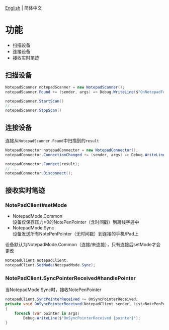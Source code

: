 ﻿[English](./README.md) | 简体中文

# 功能
- 扫描设备
- 连接设备
- 接收实时笔迹

## 扫描设备

```c#
NotepadScanner notepadScanner = new NotepadScanner();
notepadScanner.Found += (sender, args) => Debug.WriteLine($"OnNotepadFound {args}");

notepadScanner.StartScan()
// ...
notepadScanner.StopScan()
```

## 连接设备

连接从`NotepadScanner.Found`中扫描到的`result`

```c#
NotepadConnector notepadConnector = new NotepadConnector();
notepadConnector.ConnectionChanged += (sender, args) => Debug.WriteLine($"OnConnectionChanged {sender} {args}");

notepadConnector.Connect(result);
// ...
notepadConnector.Disconnect();
```

## 接收实时笔迹
### NotePadClient#setMode
- NotepadMode.Common    
设备仅保存压力>0的NotePenPointer（含时间戳）到离线字迹中
- NotepadMode.Sync  
设备发送所有NotePenPointer（无时间戳）到连接的手机/Pad上

设备默认为NotepadMode.Common（连接/未连接），只有连接后setMode才会更改

```c#
NotepadClient notepadClient;
notepadClient.SetMode(NotepadMode.Sync);
```
### NotePadClient.SyncPointerReceived#handlePointer
当NotepadMode.Sync时，接收NotePenPointer

```c#
notepadClient.SyncPointerReceived += OnSyncPointerReceived;
private void OnSyncPointerReceived(NotepadClient sender, List<NotePenPointer> args)
{
    foreach (var pointer in args)
        Debug.WriteLine($"OnSyncPointerReceived {pointer}");
}
```